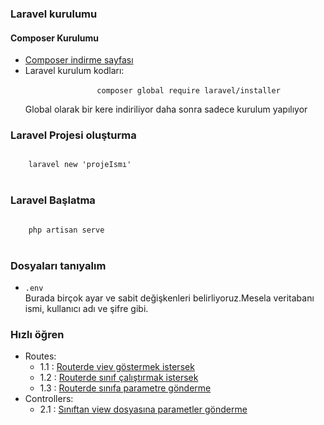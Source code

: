 <h3>Laravel kurulumu</h3>
    <h4>Composer Kurulumu</h4>
    <ul>
        <li>
            <a href="https://getcomposer.org/download/" > Composer indirme sayfası</a>
        </li>
        <li>
            Laravel kurulum kodları:<br>
            <code style="padding:10px"> 
                composer global require laravel/installer
            </code><br>
            Global olarak bir kere indiriliyor daha sonra sadece kurulum yapılıyor
        </li>
    </ul>
    
<h3>Laravel Projesi oluşturma</h3>
<code style="padding:10px"> 
    laravel new 'projeIsmı'
</code><br>
    
<h3>Laravel Başlatma</h3>
<code style="padding:10px"> 
    php artisan serve
</code><br>


<h3>Dosyaları tanıyalım</h3>
 <ul>
    <li>
        <code>.env</code><br>
        Burada birçok ayar ve sabit değişkenleri belirliyoruz.Mesela veritabanı ismi, kullanıcı adı ve şifre gibi.
    </li>
</ul>

<h3>Hızlı öğren</h3>
 <ul>
    <li>
        Routes:<br>
        <ul>
            <li>
                1.1 : <a href="./egitim/routes/1.md"> Routerde viev göstermek istersek </a>
            </li>
            <li>
                1.2 : <a href="./egitim/routes/2.md"> Routerde sınıf çalıştırmak istersek </a>
            </li>
            <li>
                1.3 : <a href="./egitim/routes/3.md"> Routerde sınıfa parametre gönderme </a>
            </li>
        </ul>
    </li>
    <li>
        Controllers:<br>
        <ul>
            <li>
                2.1 : <a href="./egitim/controllers/1.md"> Sınıftan view dosyasına parametler gönderme </a>
            </li>
    </li>
</ul>